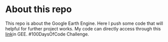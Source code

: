 # About this repo
This repo is about the Google Earth Engine. Here I push some code that will helpful for further project works. 
My code can directly access through this [link](https://code.earthengine.google.com/?accept_repo=users/teksondada/FirstRepo)in GEE.
#100DaysOfCode Challenge.